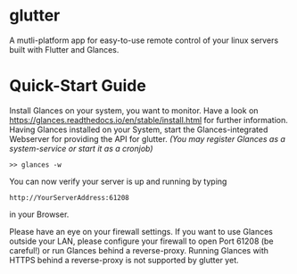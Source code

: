 # glutter  
  
A mutli-platform app for easy-to-use remote control of your linux servers built with Flutter and Glances.  
  
# Quick-Start Guide  
Install Glances on your system, you want to monitor. Have a look on https://glances.readthedocs.io/en/stable/install.html for further information. 
Having Glances installed on your System, start the Glances-integrated Webserver for providing the API for glutter. *(You may register Glances as a system-service or start it as a cronjob)*

    >> glances -w
You can now verify your server is up and running by typing

    http://YourServerAddress:61208
in your Browser. 

Please have an eye on your firewall settings. If you want to use Glances outside your LAN, please configure your firewall to open Port 61208 (be careful!) or run Glances behind a reverse-proxy. 
Running Glances with HTTPS behind a reverse-proxy is not supported by glutter yet.